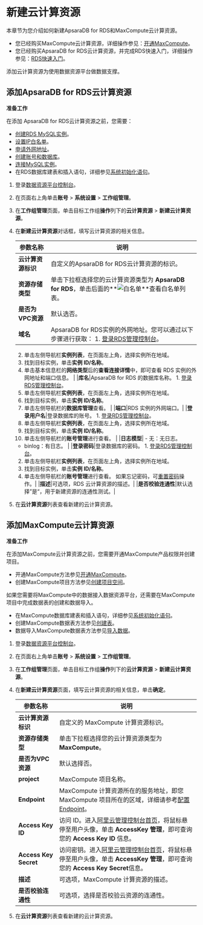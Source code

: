 # 新建云计算资源

本章节为您介绍如何新建ApsaraDB for RDS和MaxCompute云计算资源。

-   您已经购买MaxCompute云计算资源，详细操作参见：[开通MaxCompute](https://help.aliyun.com/document_detail/58226.html?spm=a2c4g.11174283.6.588.526d590e86y69N)。
-   您已经购买ApsaraDB for RDS云计算资源，并完成RDS快速入门，详细操作参见：[RDS快速入门](https://help.aliyun.com/document_detail/26124.html?spm=a2c4g.11186623.6.664.37dd38f8FA2Ws2)。

添加云计算资源为使用数据资源平台做数据支撑。

## 添加ApsaraDB for RDS云计算资源

**准备工作**

在添加 ApsaraDB for RDS云计算资源之前，您需要：

-   [创建RDS MySQL实例](https://help.aliyun.com/document_detail/26117.html?spm=a2c4g.11186623.6.667.2fc81fbbnMOue0)。
-   [设置IP白名单](https://help.aliyun.com/document_detail/43185.html?spm=a2c4g.11186623.6.669.224911daln6nV3)。
-   [申请外网地址](https://help.aliyun.com/document_detail/26128.html?spm=a2c4g.11186623.2.34.708540a8dzSOaO)。
-   [创建账号和数据库](https://help.aliyun.com/document_detail/87038.html?spm=a2c4g.11186623.2.35.708540a8dzSOaO)。
-   [连接MySQL实例](https://help.aliyun.com/document_detail/26138.html?spm=a2c4g.11186623.6.669.303238f8gRrN8t)。
-   在RDS数据库建表和插入语句，详细参见[系统初始化语句]()。

1.  登录[数据资源平台控制台](https://dataq.console.aliyun.com)。

2.  在页面右上角单击**账号** \> **系统设置** \> **工作组管理**。

3.  在**工作组管理**页面，单击目标工作组**操作**列下的**云计算资源** \> **新建云计算资源**。

4.  在**新建云计算资源**对话框，填写云计算资源的相关信息。

    |参数名称|说明|
    |----|--|
    |**云计算资源标识**|自定义的ApsaraDB for RDS云计算资源的标识。|
    |**资源存储类型**|单击下拉框选择您的云计算资源类型为 **ApsaraDB for RDS**，单击后面的**![白名单](https://static-aliyun-doc.oss-accelerate.aliyuncs.com/assets/img/zh-CN/2847900161/p211240.png)**查看白名单列表。|
    |**是否为VPC资源**|默认选否。|
    |**域名**|ApsaraDB for RDS实例的外网地址。您可以通过以下步骤进行获取：     1.  [登录RDS管理控制台](https://rds.console.aliyun.com/?spm=a2c4g.11186623.2.40.708540a8dzSOaO)。
    2.  单击左侧导航栏**实例列表**，在页面左上角，选择实例所在地域。
    3.  找到目标实例，单击**实例 ID/名称**。
    4.  单击基本信息栏的**网络类型**后的**查看连接详情**中，即可查看 RDS 实例的外网地址和端口信息。 |
    |**库名**|ApsaraDB for RDS 的数据库名称。    1.  [登录RDS管理控制台](https://rds.console.aliyun.com/?spm=a2c4g.11186623.2.40.708540a8dzSOaO)。
    2.  单击左侧导航栏**实例列表**，在页面左上角，选择实例所在地域。
    3.  找到目标实例，单击**实例 ID/名称**。
    4.  单击左侧导航栏的**数据库管理**查看。 |
    |**端口**|RDS 实例的外网端口。|
    |**登录用户名**|登录数据库的账号。    1.  [登录RDS管理控制台](https://rds.console.aliyun.com/?spm=a2c4g.11186623.2.40.708540a8dzSOaO)。
    2.  单击左侧导航栏**实例列表**，在页面左上角，选择实例所在地域。
    3.  找到目标实例，单击**实例 ID/名称**。
    4.  单击左侧导航栏的**账号管理**进行查看。 |
    |**日志模型**|    -   无：无日志。
    -   binlog：有日志。 |
    |**登录密码**|登录数据库的密码。    1.  [登录RDS管理控制台](https://rds.console.aliyun.com/?spm=a2c4g.11186623.2.40.708540a8dzSOaO)。
    2.  单击左侧导航栏**实例列表**，在页面左上角，选择实例所在地域。
    3.  找到目标实例，单击**实例 ID/名称**。
    4.  单击左侧导航栏的**账号管理**进行查看。
如果忘记密码，可[重置密码](https://help.aliyun.com/document_detail/96100.html?spm=a2c4g.11186623.2.44.708540a8dzSOaO)操作。|
    |**描述**|可选项，RDS 云计算资源的描述。|
    |**是否校验连通性**|默认选择”是“，用于新建资源的连通性测试。|

5.  在**云计算资源**列表查看新建的云计算资源。


## 添加MaxCompute云计算资源

**准备工作**

在添加MaxCompute云计算资源之前，您需要开通MaxCompute产品权限并创建项目。

-   开通MaxCompute方法参见[开通MaxCompute](https://help.aliyun.com/document_detail/58226.html?spm=a2c4g.11186623.6.589.2b2e7ae21OMcMt)。
-   创建MaxCompute项目方法参见[创建项目空间](https://help.aliyun.com/document_detail/27815.html?spm=a2c4g.11186623.6.590.747019a4L3S8wj)。

如果您需要将MaxCompute中的数据接入数据资源平台，还需要在MaxCompute项目中完成数据表的创建和数据导入。

-   在MaxCompute数据库建表和插入语句，详细参见[系统初始化语句]()。
-   创建MaxCompute数据表方法参见[创建表](https://help.aliyun.com/document_detail/27808.html?spm=a2c4g.11186623.6.597.31c26620pTTWQt)。
-   数据导入MaxCompute数据表方法参见[导入数据](https://help.aliyun.com/document_detail/27809.html?spm=a2c4g.11186623.6.598.2cc746fevRps1u)。

1.  登录[数据资源平台控制台](https://dataq.console.aliyun.com)。

2.  在页面右上角单击**账号** \> **系统设置** \> **工作组管理**。

3.  在**工作组管理**页面，单击目标工作组**操作**列下的**云计算资源** \> **新建云计算资源**。

4.  在**新建云计算资源**页面，填写云计算资源的相关信息，单击**确定**。

    |参数名称|说明|
    |----|--|
    |**云计算资源标识**|自定义的 MaxCompute 计算资源标识。|
    |**资源存储类型**|单击下拉框选择您的云计算资源类型为 **MaxCompute**。|
    |**是否为VPC资源**|默认选择否。|
    |**project**|MaxCompute 项目名称。|
    |**Endpoint**|MaxCompute 计算资源所在的服务地址，即您 MaxCompute 项目所在的区域，详细请参考[配置Endpoint](https://help.aliyun.com/document_detail/34951.html?spm=a2c4g.11174283.6.593.600a590eJNd3vH)。|
    |**Access Key ID**|访问 ID。进入[阿里云管理控制台首页](https://home.console.aliyun.com/)，将鼠标悬停至用户头像，单击 **AccessKey 管理**，即可查询您的 **Access Key ID** 信息。|
    |**Access Key Secret**|访问密钥。进入[阿里云管理控制台首页](https://home.console.aliyun.com/)，将鼠标悬停至用户头像，单击 **AccessKey 管理**，即可查询您的 **Access Key Secret**信息。|
    |**描述**|可选项，MaxCompute 计算资源的描述。|
    |**是否校验连通性**|可选项，选择是否校验云资源的连通性。|

5.  在**云计算资源**列表查看新建的云计算资源。


